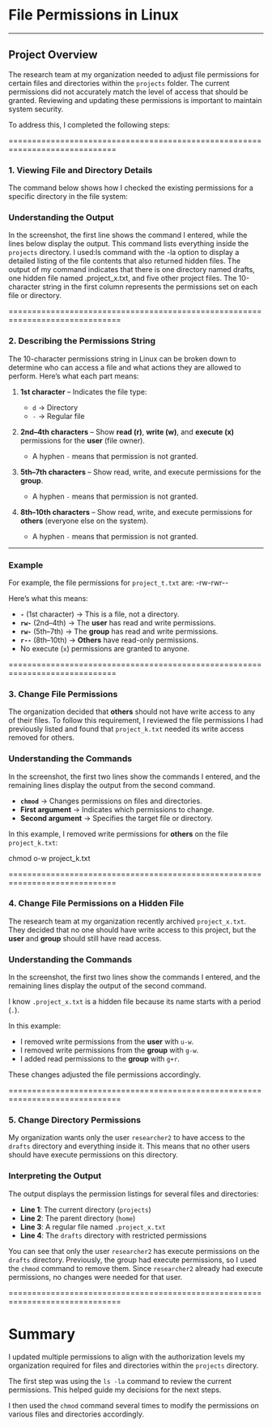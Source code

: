 # File Permissions in Linux
___________________________

## Project Overview
The research team at my organization needed to adjust file permissions for certain files and directories within the `projects` folder. The current permissions did not accurately match the level of access that should be granted. Reviewing and updating these permissions is important to maintain system security.

To address this, I completed the following steps:

=============================================================================

### 1. Viewing File and Directory Details
The command below shows how I checked the existing permissions for a specific directory in the file system:






### Understanding the Output

In the screenshot, the first line shows the command I entered, while the lines below display the output. This command lists everything inside the `projects` directory. I used:ls command with the -la option to display a detailed listing of the file contents that also returned hidden files. The output of my command indicates that there is one directory named drafts, one hidden file named .project_x.txt, and five other project files. The 10-character string in the first column represents the permissions set on each file or directory.

==============================================================================

### 2. Describing the Permissions String

The 10-character permissions string in Linux can be broken down to determine who can access a file and what actions they are allowed to perform. Here’s what each part means:

1. **1st character** – Indicates the file type:  
   - `d` → Directory  
   - `-` → Regular file  

2. **2nd–4th characters** – Show **read (r)**, **write (w)**, and **execute (x)** permissions for the **user** (file owner).  
   - A hyphen `-` means that permission is not granted.  

3. **5th–7th characters** – Show read, write, and execute permissions for the **group**.  
   - A hyphen `-` means that permission is not granted.  

4. **8th–10th characters** – Show read, write, and execute permissions for **others** (everyone else on the system).  
   - A hyphen `-` means that permission is not granted.  

---

### Example

For example, the file permissions for `project_t.txt` are: -rw-rwr--

Here’s what this means:
- **`-`** (1st character) → This is a file, not a directory.  
- **`rw-`** (2nd–4th) → The **user** has read and write permissions.  
- **`rw-`** (5th–7th) → The **group** has read and write permissions.  
- **`r--`** (8th–10th) → **Others** have read-only permissions.  
- No execute (`x`) permissions are granted to anyone.

=============================================================================

### 3. Change File Permissions

The organization decided that **others** should not have write access to any of their files. To follow this requirement, I reviewed the file permissions I had previously listed and found that `project_k.txt` needed its write access removed for others.






### Understanding the Commands

In the screenshot, the first two lines show the commands I entered, and the remaining lines display the output from the second command.  

- **`chmod`** → Changes permissions on files and directories.  
- **First argument** → Indicates which permissions to change.  
- **Second argument** → Specifies the target file or directory.  

In this example, I removed write permissions for **others** on the file `project_k.txt`:


chmod o-w project_k.txt

=============================================================================

### 4. Change File Permissions on a Hidden File

The research team at my organization recently archived `project_x.txt`. They decided that no one should have write access to this project, but the **user** and **group** should still have read access.




### Understanding the Commands

In the screenshot, the first two lines show the commands I entered, and the remaining lines display the output of the second command.

I know `.project_x.txt` is a hidden file because its name starts with a period (`.`).

In this example:
- I removed write permissions from the **user** with `u-w`.
- I removed write permissions from the **group** with `g-w`.
- I added read permissions to the **group** with `g+r`.

These changes adjusted the file permissions accordingly.

==============================================================================

### 5. Change Directory Permissions

My organization wants only the user `researcher2` to have access to the `drafts` directory and everything inside it. This means that no other users should have execute permissions on this directory.




### Interpreting the Output

The output displays the permission listings for several files and directories: 

- **Line 1**: The current directory (`projects`)  
- **Line 2**: The parent directory (`home`)  
- **Line 3**: A regular file named `.project_x.txt`  
- **Line 4**: The `drafts` directory with restricted permissions  

You can see that only the user `researcher2` has execute permissions on the `drafts` directory. Previously, the group had execute permissions, so I used the `chmod` command to remove them. Since `researcher2` already had execute permissions, no changes were needed for that user.

==============================================================================

# Summary

I updated multiple permissions to align with the authorization levels my organization required for files and directories within the `projects` directory.  

The first step was using the `ls -la` command to review the current permissions. This helped guide my decisions for the next steps.  

I then used the `chmod` command several times to modify the permissions on various files and directories accordingly.









